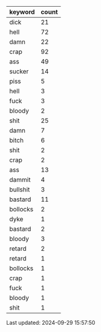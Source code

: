 | keyword | count|
| --- | --- |
| dick | 21 |
| hell | 72 |
| damn | 22 |
| crap | 92 |
| ass | 49 |
| sucker | 14 |
| piss | 5 |
| hell | 3 |
| fuck | 3 |
| bloody | 2 |
| shit | 25 |
| damn | 7 |
| bitch | 6 |
| shit | 2 |
| crap | 2 |
| ass | 13 |
| dammit | 4 |
| bullshit | 3 |
| bastard | 11 |
| bollocks | 2 |
| dyke | 1 |
| bastard | 2 |
| bloody | 3 |
| retard | 2 |
| retard | 1 |
| bollocks | 1 |
| crap | 1 |
| fuck | 1 |
| bloody | 1 |
| shit | 1 |


Last updated: 2024-09-29 15:57:50